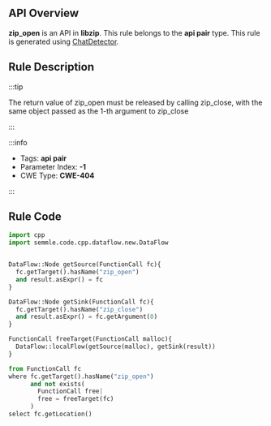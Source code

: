 ---
---


## API Overview
**zip_open** is an API in **libzip**. This rule belongs to the **api pair** type. This rule is generated using [ChatDetector](../../tools/ChatDetector).
## Rule Description

:::tip

The return value of zip_open must be released by calling zip_close, with the same object passed as the 1-th argument to zip_close

:::

:::info

- Tags: **api pair**
- Parameter Index: **-1**
- CWE Type: **CWE-404**

:::

## Rule Code
```python
import cpp
import semmle.code.cpp.dataflow.new.DataFlow


DataFlow::Node getSource(FunctionCall fc){
  fc.getTarget().hasName("zip_open")
  and result.asExpr() = fc
}

DataFlow::Node getSink(FunctionCall fc){
  fc.getTarget().hasName("zip_close")
  and result.asExpr() = fc.getArgument(0)
}

FunctionCall freeTarget(FunctionCall malloc){
  DataFlow::localFlow(getSource(malloc), getSink(result))
}

from FunctionCall fc
where fc.getTarget().hasName("zip_open")
      and not exists(
        FunctionCall free| 
        free = freeTarget(fc)
      )
select fc.getLocation()

```